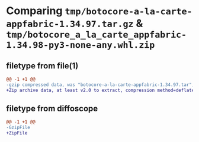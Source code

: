 # Comparing `tmp/botocore-a-la-carte-appfabric-1.34.97.tar.gz` & `tmp/botocore_a_la_carte_appfabric-1.34.98-py3-none-any.whl.zip`

## filetype from file(1)

```diff
@@ -1 +1 @@
-gzip compressed data, was "botocore-a-la-carte-appfabric-1.34.97.tar", last modified: Fri May  3 01:04:33 2024, max compression
+Zip archive data, at least v2.0 to extract, compression method=deflate
```

## filetype from diffoscope

```diff
@@ -1 +1 @@
-GzipFile
+ZipFile
```

